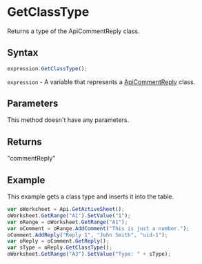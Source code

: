 # GetClassType

Returns a type of the ApiCommentReply class.

## Syntax

```javascript
expression.GetClassType();
```

`expression` - A variable that represents a [ApiCommentReply](../ApiCommentReply.md) class.

## Parameters

This method doesn't have any parameters.

## Returns

"commentReply"

## Example

This example gets a class type and inserts it into the table.

```javascript editor-xlsx
var oWorksheet = Api.GetActiveSheet();
oWorksheet.GetRange("A1").SetValue("1");
var oRange = oWorksheet.GetRange("A1");
var oComment = oRange.AddComment("This is just a number.");
oComment.AddReply("Reply 1", "John Smith", "uid-1");
var oReply = oComment.GetReply();
var sType = oReply.GetClassType();
oWorksheet.GetRange("A3").SetValue("Type: " + sType);
```
